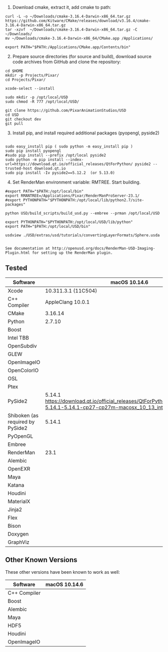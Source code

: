 1) Download cmake, extract it, add cmake to path:
```
curl -L -o ~/Downloads/cmake-3.16.4-Darwin-x86_64.tar.gz https://github.com/Kitware/CMake/releases/download/v3.16.4/cmake-3.16.4-Darwin-x86_64.tar.gz
tar -xzvf  ~/Downloads/cmake-3.16.4-Darwin-x86_64.tar.gz -C ~/Downloads/
mv ~/Downloads/cmake-3.16.4-Darwin-x86_64/CMake.app /Applications/

export PATH="$PATH:/Applications/CMake.app/Contents/bin"
```

2) Prepare source directories (for source and build), download source code archives from GitHub and clone the repository:
```terminal
cd $HOME
mkdir -p Projects/Pixar/
cd Projects/Pixar/

xcode-select --install

sudo mkdir -p /opt/local/USD
sudo chmod -R 777 /opt/local/USD/

git clone https://github.com/PixarAnimationStudios/USD
cd USD
git checkout dev
git pull
```

3) Install pip, and install required additional packages (pyopengl, pyside2)
```terminal

sudo easy_install pip ( sudo python -m easy_install pip )
sudo pip install pyopengl
#sudo pip install --prefix /opt/local pyside2
sudo python -m pip install --index-url=https://download.qt.io/official_releases/QtForPython/ pyside2 --trusted-host download.qt.io
sudo pip install -Iv pyside2==5.12.2  (or 5.13.0)
```

4) Set RenderMan environment variable: RMTREE. Start building.
```terminal
#export PATH="$PATH:/opt/local/bin"
export RMANTREE=/Applications/Pixar/RenderManProServer-23.1/
#export PYTHONPATH="$PYTHONPATH:/opt/local/lib/python2.7/site-packages"

python USD/build_scripts/build_usd.py --embree --prman /opt/local/USD

export PYTHONPATH="$PYTHONPATH:/opt/local/USD/lib/python"
export PATH="$PATH:/opt/local/USD/bin"

usdview ./USD/extras/usd/tutorials/convertingLayerFormats/Sphere.usda


See documentation at http://openusd.org/docs/RenderMan-USD-Imaging-Plugin.html for setting up the RenderMan plugin.

```


## Tested

| Software      | macOS 10.14.6 |
| ------------- | ------------ |
| Xcode         | 10.311.3.1 (11C504) |
| C++ Compiler  | AppleClang 10.0.1 |
| CMake         | 3.16.14      |
| Python        | 2.7.10       |
| Boost         |              |
| Intel TBB     |              |
| OpenSubdiv    |              |
| GLEW          |              |
| OpenImageIO   |              |
| OpenColorIO   |              |
| OSL           |              |
| Ptex          |              |
| PySide2       | 5.14.1 https://download.qt.io/official_releases/QtForPython/pyside2/PySide2-5.14.1-5.14.1-cp27-cp27m-macosx_10_13_intel.whl (147.9 MB) |
| Shiboken (as required by PySide2 | 5.14.1       |
| PyOpenGL      |              |
| Embree        |              |
| RenderMan     | 23.1         |
| Alembic       |              |
| OpenEXR       |              |
| Maya          |              |
| Katana        |              |
| Houdini       |              |
| MaterialX     |              |
| Jinja2        |              |
| Flex          |              |
| Bison         |              |
| Doxygen       |              |
| GraphViz      |              |


## Other Known Versions

These other versions have been known to work as well:

| Software      | macOS 10.14.6 |
| ------------- | ------------ |
| C++ Compiler  |              |
| Boost         |              |
| Alembic       |              |
| Maya          |              |
| HDF5          |              |
| Houdini       |              |
| OpenImageIO   |              |


